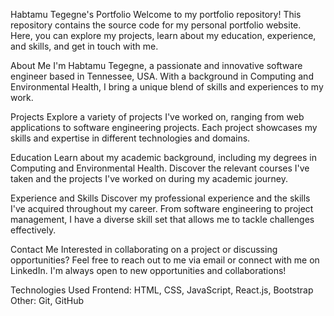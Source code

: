 Habtamu Tegegne's Portfolio
Welcome to my portfolio repository! This repository contains the source code for my personal portfolio website. Here, you can explore my projects, learn about my education, experience, and skills, and get in touch with me.

About Me
I'm Habtamu Tegegne, a passionate and innovative software engineer based in Tennessee, USA. With a background in Computing and Environmental Health, I bring a unique blend of skills and experiences to my work.

Projects
Explore a variety of projects I've worked on, ranging from web applications to software engineering projects. Each project showcases my skills and expertise in different technologies and domains.

Education
Learn about my academic background, including my degrees in Computing and Environmental Health. Discover the relevant courses I've taken and the projects I've worked on during my academic journey.

Experience and Skills
Discover my professional experience and the skills I've acquired throughout my career. From software engineering to project management, I have a diverse skill set that allows me to tackle challenges effectively.

Contact Me
Interested in collaborating on a project or discussing opportunities? Feel free to reach out to me via email or connect with me on LinkedIn. I'm always open to new opportunities and collaborations!

Technologies Used
Frontend: HTML, CSS, JavaScript, React.js, Bootstrap
Other: Git, GitHub
